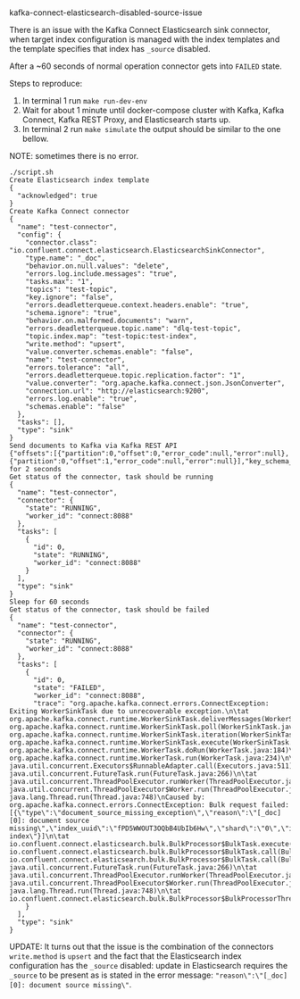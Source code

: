 # 
kafka-connect-elasticsearch-disabled-source-issue 

There is an issue with the Kafka Connect Elasticsearch sink connector, when target index configuration is managed with the index templates and the template specifies that index has `_source` disabled.

After a ~60 seconds of normal operation connector gets into `FAILED` state.

Steps to reproduce:
1. In terminal 1 run `make run-dev-env`
2. Wait for about 1 minute until docker-compose cluster with Kafka, Kafka Connect, Kafka REST Proxy, and Elasticsearch starts up.
3. In terminal 2 run `make simulate` the output should be similar to the one bellow.

NOTE: sometimes there is no error.
 
```
./script.sh                                                               
Create Elasticsearch index template
{
  "acknowledged": true
}
Create Kafka Connect connector
{
  "name": "test-connector",
  "config": {
    "connector.class": "io.confluent.connect.elasticsearch.ElasticsearchSinkConnector",
    "type.name": "_doc",
    "behavior.on.null.values": "delete",
    "errors.log.include.messages": "true",
    "tasks.max": "1",
    "topics": "test-topic",
    "key.ignore": "false",
    "errors.deadletterqueue.context.headers.enable": "true",
    "schema.ignore": "true",
    "behavior.on.malformed.documents": "warn",
    "errors.deadletterqueue.topic.name": "dlq-test-topic",
    "topic.index.map": "test-topic:test-index",
    "write.method": "upsert",
    "value.converter.schemas.enable": "false",
    "name": "test-connector",
    "errors.tolerance": "all",
    "errors.deadletterqueue.topic.replication.factor": "1",
    "value.converter": "org.apache.kafka.connect.json.JsonConverter",
    "connection.url": "http://elasticsearch:9200",
    "errors.log.enable": "true",
    "schemas.enable": "false"
  },
  "tasks": [],
  "type": "sink"
}
Send documents to Kafka via Kafka REST API
{"offsets":[{"partition":0,"offset":0,"error_code":null,"error":null},{"partition":0,"offset":1,"error_code":null,"error":null}],"key_schema_id":null,"value_schema_id":null}Sleep for 2 seconds
Get status of the connector, task should be running
{
  "name": "test-connector",
  "connector": {
    "state": "RUNNING",
    "worker_id": "connect:8088"
  },
  "tasks": [
    {
      "id": 0,
      "state": "RUNNING",
      "worker_id": "connect:8088"
    }
  ],
  "type": "sink"
}
Sleep for 60 seconds
Get status of the connector, task should be failed
{
  "name": "test-connector",
  "connector": {
    "state": "RUNNING",
    "worker_id": "connect:8088"
  },
  "tasks": [
    {
      "id": 0,
      "state": "FAILED",
      "worker_id": "connect:8088",
      "trace": "org.apache.kafka.connect.errors.ConnectException: Exiting WorkerSinkTask due to unrecoverable exception.\n\tat org.apache.kafka.connect.runtime.WorkerSinkTask.deliverMessages(WorkerSinkTask.java:568)\n\tat org.apache.kafka.connect.runtime.WorkerSinkTask.poll(WorkerSinkTask.java:326)\n\tat org.apache.kafka.connect.runtime.WorkerSinkTask.iteration(WorkerSinkTask.java:228)\n\tat org.apache.kafka.connect.runtime.WorkerSinkTask.execute(WorkerSinkTask.java:196)\n\tat org.apache.kafka.connect.runtime.WorkerTask.doRun(WorkerTask.java:184)\n\tat org.apache.kafka.connect.runtime.WorkerTask.run(WorkerTask.java:234)\n\tat java.util.concurrent.Executors$RunnableAdapter.call(Executors.java:511)\n\tat java.util.concurrent.FutureTask.run(FutureTask.java:266)\n\tat java.util.concurrent.ThreadPoolExecutor.runWorker(ThreadPoolExecutor.java:1149)\n\tat java.util.concurrent.ThreadPoolExecutor$Worker.run(ThreadPoolExecutor.java:624)\n\tat java.lang.Thread.run(Thread.java:748)\nCaused by: org.apache.kafka.connect.errors.ConnectException: Bulk request failed: [{\"type\":\"document_source_missing_exception\",\"reason\":\"[_doc][0]: document source missing\",\"index_uuid\":\"fPD5WWOUT3OQbB4UbIb6Hw\",\"shard\":\"0\",\"index\":\"test-index\"}]\n\tat io.confluent.connect.elasticsearch.bulk.BulkProcessor$BulkTask.execute(BulkProcessor.java:438)\n\tat io.confluent.connect.elasticsearch.bulk.BulkProcessor$BulkTask.call(BulkProcessor.java:389)\n\tat io.confluent.connect.elasticsearch.bulk.BulkProcessor$BulkTask.call(BulkProcessor.java:375)\n\tat java.util.concurrent.FutureTask.run(FutureTask.java:266)\n\tat java.util.concurrent.ThreadPoolExecutor.runWorker(ThreadPoolExecutor.java:1149)\n\tat java.util.concurrent.ThreadPoolExecutor$Worker.run(ThreadPoolExecutor.java:624)\n\tat java.lang.Thread.run(Thread.java:748)\n\tat io.confluent.connect.elasticsearch.bulk.BulkProcessor$BulkProcessorThread.run(BulkProcessor.java:370)\n"
    }
  ],
  "type": "sink"
}
```
UPDATE: It turns out that the issue is the combination of the connectors `write.method` is `upsert` and the fact that the Elasticsearch index configuration has the `_source` disabled: update in Elasticsearch requires the `_source` to be present as is stated in the error message: `"reason\":\"[_doc][0]: document source missing\"`.
